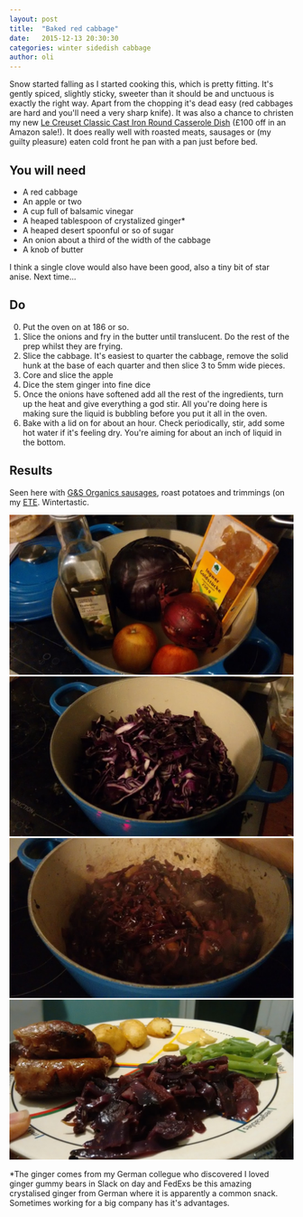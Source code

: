```yaml
---
layout: post
title:  "Baked red cabbage"
date:   2015-12-13 20:30:30
categories: winter sidedish cabbage
author: oli
---
```


Snow started falling as I started cooking this, which is pretty fitting. It's gently spiced, slightly sticky, sweeter than it should be and unctuous is exactly the right way.  Apart from the chopping it's dead easy (red cabbages are hard and you'll need a very sharp knife).  It was also a chance to christen my new [Le Creuset Classic Cast Iron Round Casserole Dish](http://amzn.to/1QdlVzW) (£100 off in an Amazon sale!).   It does really well with roasted meats, sausages or (my guilty pleasure) eaten cold front he pan with a pan just before bed.


## You will need

* A red cabbage
* An apple or two
* A cup full of balsamic vinegar
* A heaped tablespoon of crystalized ginger*
* A heaped desert spoonful or so of sugar
* An onion about a third of the width of the cabbage
* A knob of butter

I think a single clove would also have been good, also a tiny bit of star anise.  Next time...

## Do

0. Put the oven on at 186 or so.
1. Slice the onions and fry in the butter until translucent.  Do the rest of the prep whilst they are frying.
2. Slice the cabbage.  It's easiest to quarter the cabbage, remove the solid hunk at the base of each quarter and then slice 3 to 5mm wide pieces.
3. Core and slice the apple
4. Dice the stem ginger into fine dice
5. Once the onions have softened add all the rest of the ingredients, turn up the heat and give everything a god stir.  All you're doing here is making sure the liquid is bubbling before you put it all in the oven.
6. Bake with a lid on for about an hour.  Check periodically, stir, add some hot water if it's feeling dry.  You're aiming for about an inch of liquid in the bottom.


## Results

Seen here with [G&S Organics sausages](http://www.gandsorganics.com/), roast potatoes and trimmings (on my [ETE](http://eteplate.com/).  Wintertastic.


![Ingrediants](/images/baked_red_cabbage/baked_red_cabbage_1.jpg)
![before stirring](/images/baked_red_cabbage/baked_red_cabbage_2.jpg)
![Fresh from the oven](/images/baked_red_cabbage/baked_red_cabbage_3.jpg)
![Get in my face](/images/baked_red_cabbage/baked_red_cabbage_4.jpg)


*The ginger comes from my German collegue who discovered I loved ginger gummy bears in Slack on day and FedExs be this amazing crystalised ginger from German where it is apparently a common snack.  Sometimes working for a big company has it's advantages.


